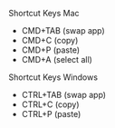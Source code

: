 Shortcut Keys Mac

- CMD+TAB (swap app)
- CMD+C (copy)
- CMD+P (paste)
- CMD+A (select all)

Shortcut Keys Windows

- CTRL+TAB (swap app)
- CTRL+C (copy)
- CTRL+P (paste)
